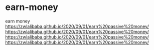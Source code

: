 # earn-money
earn money
https://zwlalibaba.github.io/2020/09/01/earn%20passive%20money/
https://zwlalibaba.github.io/2020/09/01/earn%20passive%20money/
https://zwlalibaba.github.io/2020/09/01/earn%20passive%20money/
https://zwlalibaba.github.io/2020/09/01/earn%20passive%20money/
